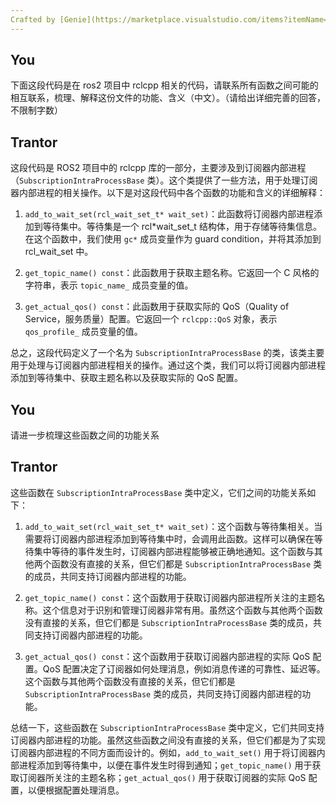 ```yaml
---
Crafted by [Genie](https://marketplace.visualstudio.com/items?itemName=genieai.chatgpt-vscode)
---
```


## You

下面这段代码是在 ros2 项目中 rclcpp 相关的代码，请联系所有函数之间可能的相互联系，梳理、解释这份文件的功能、含义（中文）。（请给出详细完善的回答，不限制字数）

## Trantor

这段代码是 ROS2 项目中的 rclcpp 库的一部分，主要涉及到订阅器内部进程（`SubscriptionIntraProcessBase` 类）。这个类提供了一些方法，用于处理订阅器内部进程的相关操作。以下是对这段代码中各个函数的功能和含义的详细解释：

1. `add_to_wait_set(rcl_wait_set_t* wait_set)`：此函数将订阅器内部进程添加到等待集中。等待集是一个 rcl*wait_set_t 结构体，用于存储等待集信息。在这个函数中，我们使用 `gc*` 成员变量作为 guard condition，并将其添加到 rcl_wait_set 中。

2. `get_topic_name() const`：此函数用于获取主题名称。它返回一个 C 风格的字符串，表示 `topic_name_` 成员变量的值。

3. `get_actual_qos() const`：此函数用于获取实际的 QoS（Quality of Service，服务质量）配置。它返回一个 `rclcpp::QoS` 对象，表示 `qos_profile_` 成员变量的值。

总之，这段代码定义了一个名为 `SubscriptionIntraProcessBase` 的类，该类主要用于处理与订阅器内部进程相关的操作。通过这个类，我们可以将订阅器内部进程添加到等待集中、获取主题名称以及获取实际的 QoS 配置。

## You

请进一步梳理这些函数之间的功能关系

## Trantor

这些函数在 `SubscriptionIntraProcessBase` 类中定义，它们之间的功能关系如下：

1. `add_to_wait_set(rcl_wait_set_t* wait_set)`：这个函数与等待集相关。当需要将订阅器内部进程添加到等待集中时，会调用此函数。这样可以确保在等待集中等待的事件发生时，订阅器内部进程能够被正确地通知。这个函数与其他两个函数没有直接的关系，但它们都是 `SubscriptionIntraProcessBase` 类的成员，共同支持订阅器内部进程的功能。

2. `get_topic_name() const`：这个函数用于获取订阅器内部进程所关注的主题名称。这个信息对于识别和管理订阅器非常有用。虽然这个函数与其他两个函数没有直接的关系，但它们都是 `SubscriptionIntraProcessBase` 类的成员，共同支持订阅器内部进程的功能。

3. `get_actual_qos() const`：这个函数用于获取订阅器内部进程的实际 QoS 配置。QoS 配置决定了订阅器如何处理消息，例如消息传递的可靠性、延迟等。这个函数与其他两个函数没有直接的关系，但它们都是 `SubscriptionIntraProcessBase` 类的成员，共同支持订阅器内部进程的功能。

总结一下，这些函数在 `SubscriptionIntraProcessBase` 类中定义，它们共同支持订阅器内部进程的功能。虽然这些函数之间没有直接的关系，但它们都是为了实现订阅器内部进程的不同方面而设计的。例如，`add_to_wait_set()` 用于将订阅器内部进程添加到等待集中，以便在事件发生时得到通知；`get_topic_name()` 用于获取订阅器所关注的主题名称；`get_actual_qos()` 用于获取订阅器的实际 QoS 配置，以便根据配置处理消息。
